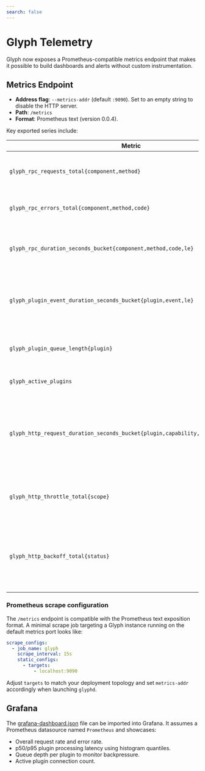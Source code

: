 ```yaml
---
search: false
---
```


# Glyph Telemetry

Glyph now exposes a Prometheus-compatible metrics endpoint that makes it possible to build dashboards and alerts without custom instrumentation.

## Metrics Endpoint

* **Address flag**: `--metrics-addr` (default `:9090`). Set to an empty string to disable the HTTP server.
* **Path**: `/metrics`
* **Format**: Prometheus text (version 0.0.4).

Key exported series include:

| Metric | Type | Description |
| --- | --- | --- |
| `glyph_rpc_requests_total{component,method}` | Counter | Total RPC calls handled by the component. |
| `glyph_rpc_errors_total{component,method,code}` | Counter | Errors emitted during RPC handling. |
| `glyph_rpc_duration_seconds_bucket{component,method,code,le}` | Histogram | Latency for each RPC handler (with `_sum` and `_count`). |
| `glyph_plugin_event_duration_seconds_bucket{plugin,event,le}` | Histogram | Latency for processing plugin events (with `_sum` and `_count`). |
| `glyph_plugin_queue_length{plugin}` | Gauge | Depth of each plugin's outbound queue. |
| `glyph_active_plugins` | Gauge | Number of connected plugins. |
| `glyph_http_request_duration_seconds_bucket{plugin,capability,method,status,le}` | Histogram | Latency for outbound HTTP requests executed via the NetGate (with `_sum` and `_count`). |
| `glyph_http_throttle_total{scope}` | Counter | Number of outbound HTTP requests delayed by throttling. |
| `glyph_http_backoff_total{status}` | Counter | Number of outbound HTTP retries triggered by upstream status codes. |

### Prometheus scrape configuration

The `/metrics` endpoint is compatible with the Prometheus text exposition format. A minimal scrape job targeting a Glyph instance running on the default metrics port looks like:

```yaml
scrape_configs:
  - job_name: glyph
    scrape_interval: 15s
    static_configs:
      - targets:
          - localhost:9090
```

Adjust `targets` to match your deployment topology and set `metrics-addr` accordingly when launching `glyphd`.

## Grafana

The [grafana-dashboard.json](./grafana-dashboard.json) file can be imported into Grafana. It assumes a Prometheus datasource named `Prometheus` and showcases:

* Overall request rate and error rate.
* p50/p95 plugin processing latency using histogram quantiles.
* Queue depth per plugin to monitor backpressure.
* Active plugin connection count.

